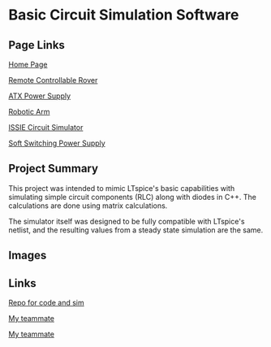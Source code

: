 # Basic Circuit Simulation Software

## Page Links

[Home Page](Index.md)

[Remote Controllable Rover](Rover.md)

[ATX Power Supply](ATX.md)

[Robotic Arm](RoboticArm.md)

[ISSIE Circuit Simulator](Issie.md)

[Soft Switching Power Supply](SoftSwitching.md)

## Project Summary

This project was intended to mimic LTspice's basic capabilities with simulating simple circuit components (RLC) along with diodes in C++. The calculations are done using matrix calculations.

The simulator itself was designed to be fully compatible with LTspice's netlist, and the resulting values from a steady state simulation are the same.

## Images

## Links

[Repo for code and sim](https://github.com/ck1419/Rectifiers-Group-Project)

[My teammate](https://github.com/yannichau)

[My teammate](https://github.com/Ragviswa)
